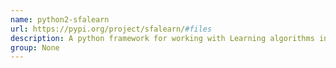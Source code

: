 ```yaml
---
name: python2-sfalearn
url: https://pypi.org/project/sfalearn/#files
description: A python framework for working with Learning algorithms in Automata.
group: None
---
```

